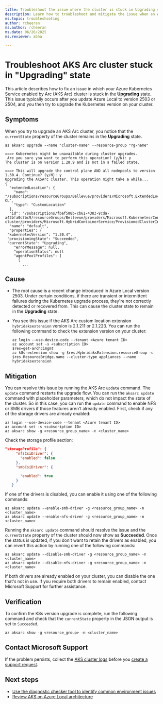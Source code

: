 ```yaml
---
title: Troubleshoot the issue where the cluster is stuck in Upgrading state
description: Learn how to troubleshoot and mitigate the issue when an AKS enabled by Arc cluster is stuck in 'Upgrading' state.
ms.topic: troubleshooting
author: rcheeran
ms.author: rcheeran
ms.date: 06/26/2025
ms.reviewer: abha

---
```


# Troubleshoot AKS Arc cluster stuck in "Upgrading" state

This article describes how to fix an issue in which your Azure Kubernetes Service enabled by Arc (AKS Arc) cluster is stuck in the **Upgrading** state. This issue typically occurs after you update Azure Local to version 2503 or 2504, and you then try to upgrade the Kubernetes version on your cluster.

## Symptoms

When you try to upgrade an AKS Arc cluster, you notice that the `currentState` property of the cluster remains in the **Upgrading** state.

```azurecli
az aksarc upgrade --name "cluster-name" --resource-group "rg-name"
```

```output
===> Kubernetes might be unavailable during cluster upgrades.
 Are you sure you want to perform this operation? (y/N): y
The cluster is on version 1.28.9 and is not in a failed state. 

===> This will upgrade the control plane AND all nodepools to version 1.30.4. Continue? (y/N): y
Upgrading the AKSArc cluster. This operation might take a while...
{
  "extendedLocation": {
    "name": "/subscriptions/resourceGroups/Bellevue/providers/Microsoft.ExtendedLocation/customLocations/bel-CL",
    "type": "CustomLocation"
  },
  "id": "/subscriptions/fbaf508b-cb61-4383-9cda-a42bfa0c7bc9/resourceGroups/Bellevue/providers/Microsoft.Kubernetes/ConnectedClusters/Bel-cluster/providers/Microsoft.HybridContainerService/ProvisionedClusterInstances/default",
  "name": "default",
  "properties": {
 "kubernetesVersion": "1.30.4",
 "provisioningState": "Succeeded",
 "currentState": "Upgrading",
    "errorMessage": null,
    "operationStatus": null
    "agentPoolProfiles": [
      {
        ...
```

## Cause

- The root cause is a recent change introduced in Azure Local version 2503. Under certain conditions, if there are transient or intermittent failures during the Kubernetes upgrade process, they're not correctly detected or recovered from. This can cause the cluster state to remain in the **Upgrading** state.
- You see this issue if the AKS Arc custom location extension `hybridaksextension` version is 2.1.211 or 2.1.223. You can run the following command to check the extension version on your cluster:

  ```azurecli
  az login --use-device-code --tenant <Azure tenant ID> 
  az account set -s <subscription ID> 
  $res=get-archcimgmt
  az k8s-extension show -g $res.HybridaksExtension.resourceGroup -c $res.ResourceBridge.name --cluster-type appliances --name hybridaksextension
  ```

## Mitigation

You can resolve this issue by running the AKS Arc `update` command. The `update` command restarts the upgrade flow. You can run the `aksarc update` command with placeholder parameters, which do not impact the state of the cluster. So in this case, you can run the `update` command to enable NFS or SMB drivers if those features aren't already enabled. First, check if any of the storage drivers are already enabled:

```azurecli
az login --use-device-code --tenant <Azure tenant ID> 
az account set -s <subscription ID> 
az aksarc show -g <resource_group_name> -n <cluster_name>
```

Check the storage profile section:

```json
"storageProfile": {  
     "nfsCsiDriver": {  
       "enabled": false
     },  
     "smbCsiDriver": {  

       "enabled": true  
     }  
   }
```

If one of the drivers is disabled, you can enable it using one of the following commands:

```azurecli
az aksarc update --enable-smb-driver -g <resource_group_name> -n <cluster_name>
az aksarc update --enable-nfs-driver -g <resource_group_name> -n <cluster_name>
```

Running the `aksarc update` command should resolve the issue and the `currentState` property of the cluster should now show as **Succeeded**. Once the status is updated, if you don't want to retain the drivers as enabled, you can revert this action by running one of the following commands:

```azurecli
az aksarc update --disable-smb-driver -g <resource_group_name> -n <cluster_name>
az aksarc update --disable-nfs-driver -g <resource_group_name> -n <cluster_name>
```

If both drivers are already enabled on your cluster, you can disable the one that's not in use. If you require both drivers to remain enabled, contact Microsoft Support for further assistance.

## Verification

To confirm the K8s version upgrade is complete, run the following command and check that the `currentState` property in the JSON output is set to `Succeeded`.

```azurecli
az aksarc show -g <resource_group> -n <cluster_name>
```

## Contact Microsoft Support

If the problem persists, collect the [AKS cluster logs](get-on-demand-logs.md) before you [create a support request](aks-troubleshoot.md#open-a-support-request).

## Next steps

- [Use the diagnostic checker tool to identify common environment issues](aks-arc-diagnostic-checker.md)
- [Review AKS on Azure Local architecture](cluster-architecture.md)

